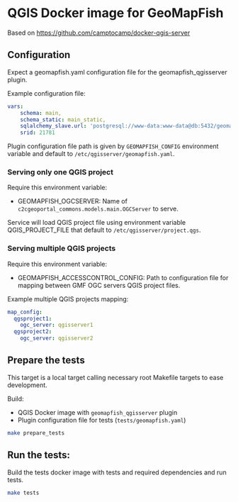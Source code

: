 # QGIS Docker image for GeoMapFish

Based on https://github.com/camptocamp/docker-qgis-server

## Configuration

Expect a geomapfish.yaml configuration file for the geomapfish_qgisserver plugin.

Example configuration file:

```yaml
vars:
    schema: main,
    schema_static: main_static,
    sqlalchemy_slave.url: 'postgresql://www-data:www-data@db:5432/geomapfish_tests',
    srid: 21781
```

Plugin configuration file path is given by `GEOMAPFISH_CONFIG` environment variable and default to `/etc/qgisserver/geomapfish.yaml`.

### Serving only one QGIS project

Require this environment variable:

- GEOMAPFISH_OGCSERVER:  Name of `c2cgeoportal_commons.models.main.OGCServer` to serve.

Service will load QGIS project file using environment variable QGIS_PROJECT_FILE that default to `/etc/qgisserver/project.qgs`.

### Serving multiple QGIS projects

Require this environment variable:

- GEOMAPFISH_ACCESSCONTROL_CONFIG: Path to configuration file for mapping between GMF OGC servers QGIS project files.

Example multiple QGIS projects mapping:

```yaml
map_config:
  qgsproject1:
    ogc_server: qgisserver1
  qgsproject2:
    ogc_server: qgisserver2
```

## Prepare the tests

This target is a local target calling necessary root Makefile targets to ease development.

Build:

* QGIS Docker image with `geomapfish_qgisserver` plugin
* Plugin configuration file for tests (`tests/geomapfish.yaml`)

```bash
make prepare_tests
```

## Run the tests:

Build the tests docker image with tests and required dependencies and run tests.

```bash
make tests
```
